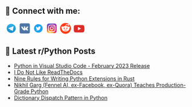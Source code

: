## 🔎 Connect with me:
[<img src="https://github.com/bullbesh/bullbesh/blob/main/images/Telegram.png" width="32" height="32" />](https://t.me/bullbesh)
[<img src="https://github.com/bullbesh/bullbesh/blob/main/images/VK.png" width="32" height="32" />](https://vk.com/bullbesh)
[<img src="https://github.com/bullbesh/bullbesh/blob/main/images/Twitter.png" width="32" height="32" />](https://twitter.com/bullbesh1)
[<img src="https://github.com/bullbesh/bullbesh/blob/main/images/Instagram.png" width="32" height="32" />](https://www.instagram.com/bullbesh)
[<img src="https://github.com/bullbesh/bullbesh/blob/main/images/Reddit.png" width="32" height="32" />](https://www.reddit.com/user/bullbesh)
[<img src="https://github.com/bullbesh/bullbesh/blob/main/images/YouTube.png" width="32" height="32" />](https://www.youtube.com/channel/UCtfjRs6uzgq5mfm8S06WTcg)

## 📕 Latest r/Python Posts
<!-- BLOG-POST-LIST:START -->
- [Python in Visual Studio Code - February 2023 Release](https://www.reddit.com/r/Python/comments/10wenbd/python_in_visual_studio_code_february_2023_release/)
- [I Do Not Like ReadTheDocs](https://www.reddit.com/r/Python/comments/10we34q/i_do_not_like_readthedocs/)
- [Nine Rules for Writing Python Extensions in Rust](https://www.reddit.com/r/Python/comments/10wd5ut/nine_rules_for_writing_python_extensions_in_rust/)
- [Nikhil Garg &lpar;Fennel AI, ex-Facebook, ex-Quora&rpar; Teaches Production-Grade Python](https://www.reddit.com/r/Python/comments/10wbc37/nikhil_garg_fennel_ai_exfacebook_exquora_teaches/)
- [Dictionary Dispatch Pattern in Python](https://www.reddit.com/r/Python/comments/10wb3zv/dictionary_dispatch_pattern_in_python/)
<!-- BLOG-POST-LIST:END -->
